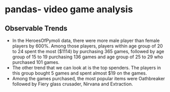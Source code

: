 # pandas- video game analysis

## Observable Trends
* In the HeroesOfPymoli data, there were more male player than female players by 600%. Among those players, players within age group of 20 to 24 spent the most ($1114) by purchasing
365 games, followed by age group of 15 to 19 purchasing 136 games and age group of 25 to 29 who purchased 101 games. 
* The other trend that we can look at is the top spenders. The players in this group bought 5 games and spent almost $19 on the games. 
* Among the games purchased, the most popular items were Oathbreaker followed by Fiery glass crusader, Nirvana and Extraction.



